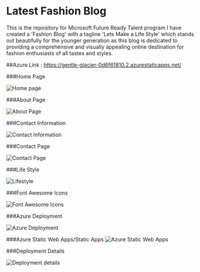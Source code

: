 # Latest Fashion Blog
This is the repository for Microsoft Future Ready Talent program
I have created a 'Fashion Blog' with a tagline 'Lets Make a Life Style' which stands out beautifully for the younger generation
as this blog is dedicated to providing a comprehensive and visually appealing online destination for fashion enthusiasts of all tastes and styles.


##Azure Link : https://gentle-glacier-0d6f61810.2.azurestaticapps.net/

###Home Page

![Home page](https://user-images.githubusercontent.com/77037123/212889376-1faee0c6-7510-46a2-a9a1-f413c1599a68.png)

###About Page

![About Page](https://user-images.githubusercontent.com/77037123/212889477-3af2b919-0921-44eb-9cbc-8ea6f3d64ea3.png)

###Contact Information


![Contact Information](https://user-images.githubusercontent.com/77037123/212889549-be24802f-e548-4cfb-91ae-c3cd3f318b7c.png)


###Contact Page

![Contact Page](https://user-images.githubusercontent.com/77037123/212889608-604c5b82-4167-47e8-b566-d34382350969.png)

###Life Style

![Lifestyle](https://user-images.githubusercontent.com/77037123/212889686-dd45221d-1d85-4012-861d-cbb2e86f2b47.png)

###Font Awesome Icons

![Font Awesome Icons](https://user-images.githubusercontent.com/77037123/212889756-06ccb113-f98c-4faf-9bff-80ff38001e27.png)


###Azure Deployment

![Azure Deployment](https://user-images.githubusercontent.com/77037123/212889812-ab9ae403-794a-4be4-ba73-a74af0e439fe.png)

###Azure Static Web Apps/Static Apps
![Azure Static Web Apps](https://user-images.githubusercontent.com/77037123/212889896-3d5fe001-47bc-43d9-a9d9-dd4e1efa6a04.png)

###Deployment Details

![Deployment details](https://user-images.githubusercontent.com/77037123/212889956-bfa61f50-c00e-4d19-bfc5-52796c899cd6.png)
